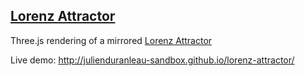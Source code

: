 ## [Lorenz Attractor](https://en.wikipedia.org/wiki/Lorenz_system)

Three.js rendering of a mirrored [Lorenz Attractor](https://en.wikipedia.org/wiki/Lorenz_system)

Live demo: http://julienduranleau-sandbox.github.io/lorenz-attractor/
